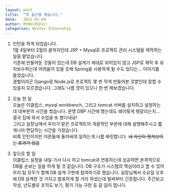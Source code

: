 ```yaml
---
layout: post
title:  "첫 출근을 했습니다."
date:   2021-01-04
author: MYOH(최은오)
categories: Winter Internship
---
```


1. 인턴을 하게 되었습니다.  
   1월 4일부터 2월의 끝까지인데 JSP + Mysql로 프로젝트 관리 시스템을 제작하는 일을 맡았습니다.  
   기존에 만들어둔 것들이 있는데 DB 설계가 제대로 되어있지 않고 JSP로 제작 후 유지보수하는데 어려움이 있을 듯해 Spring을 사용하게 될 수도 있다는... 이야기를 들었습니다.  
   경험이라곤 Django랑 Node.js로 프로젝트 몇 번 작게 만들어본 것뿐인데 잘할 수 있을지 모르겠습니다. 그래도 나름 깡이 있으니 한 번 해보겠습니다.

2. 오늘 한 일  
   오늘은 이클립스, mysql workbench, 그리고 tomcat 서버를 설치하고 설정하는 데 대부분의 시간을 썼습니다. 분명 DBP 시간에 했는데도 왜이렇게 헷갈리는지... 결국 집에 와서 수업을 또 봤다네요!  
   그리고 실장님께서 우리가 맡은 프로젝트의 개괄적인 부분에 대해 설명해주시고 짧게나마 면담하는 시간을 가졌습니다.  
   비록 인턴이지만 어른들에 둘러싸여 일하는게 나름 짜릿합니다. ~~내 자신이 멋져보이는 효과가 있음~~  

3. 앞으로 할 일  
   이클립스 설정을 내일 가서 다시 하고 tomcat과 연동하는데 성공하면 본격적으로 DB를 손보는 일을 하게 될 것 같습니다. DB 구조가 시스템의 핵심이라고 할 수 있어 우리 팀 모두가 함께 DB 설계 구현에 참여하기로 했습니다. 실장님께서 수요일 오후에 DB 설계한 것 가지고 발표하게 할 거라 하셨는데 벌써부터 긴장됩니다. 주간보고 작성, 년도별로 조직도 보기, 평가 기능 구현 등 갈 길이 멉니다.   

